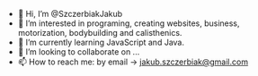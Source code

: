 - 👋 Hi, I’m @SzczerbiakJakub
- 👀 I’m interested in programing, creating websites, business, motorization, bodybuilding and calisthenics.
- 🌱 I’m currently learning JavaScript and Java.
- 💞️ I’m looking to collaborate on ...
- 📫 How to reach me: by email -> jakub.szczerbiak@gmail.com

<!---
SzczerbiakJakub/SzczerbiakJakub is a ✨ special ✨ repository because its `README.md` (this file) appears on your GitHub profile.
You can click the Preview link to take a look at your changes.
--->
